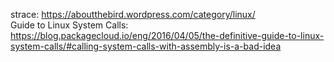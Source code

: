 strace: https://aboutthebird.wordpress.com/category/linux/  
Guide to Linux System Calls: https://blog.packagecloud.io/eng/2016/04/05/the-definitive-guide-to-linux-system-calls/#calling-system-calls-with-assembly-is-a-bad-idea

